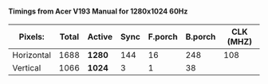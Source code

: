 #### Timings from Acer V193 Manual for 1280x1024 60Hz

| Pixels:    | Total | Active   | Sync | F.porch | B.porch | CLK (MHZ) |
| ---------- | ----- | -------- | ---- | ------- |:------- | --------- |
| Horizontal | 1688  | **1280** | 144  | 16      | 248     | 108       |
| Vertical   | 1066  | **1024** | 3    | 1       | 38      |           |


